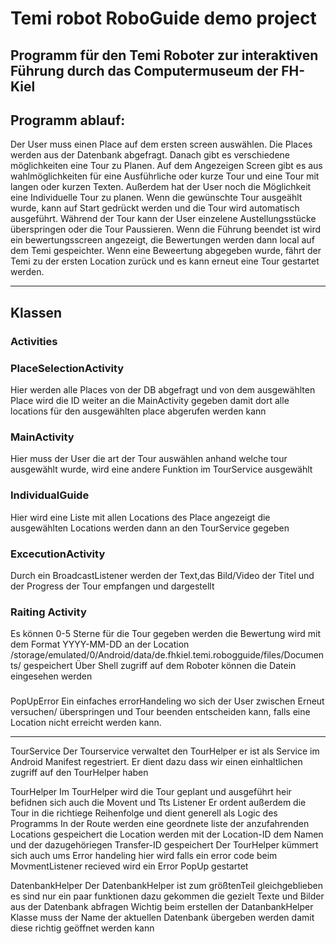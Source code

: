# Temi robot RoboGuide demo project

## Programm für den Temi Roboter zur interaktiven Führung durch das Computermuseum der FH-Kiel

## Programm ablauf:

Der User muss einen Place auf dem ersten screen auswählen. Die Places werden aus der Datenbank abgefragt.
Danach gibt es verschiedene möglichkeiten eine Tour zu Planen.
Auf dem Angezeigen Screen gibt es aus wahlmöglichkeiten für eine Ausführliche oder kurze Tour und eine Tour mit langen oder kurzen Texten.
Außerdem hat der User noch die Möglichkeit eine Individuelle Tour zu planen.
Wenn die gewünschte Tour ausgeählt wurde, kann auf Start gedrückt werden und die Tour wird automatisch ausgeführt. 
Während der Tour kann der User einzelene Austellungsstücke überspringen oder die Tour Paussieren.
Wenn die Führung beendet ist wird ein bewertungsscreen angezeigt, die Bewertungen werden dann local auf dem Temi gespeichter.
Wenn eine Beweertung abgegeben wurde, fährt der Temi zu der ersten Location zurück und es kann erneut eine Tour gestartet werden.

---


## Klassen
### Activities
### PlaceSelectionActivity
Hier werden alle Places von der DB abgefragt und von dem ausgewählten Place wird die ID weiter an die MainActivity gegeben damit dort alle locations für den ausgewählten place abgerufen werden kann

### MainActivity
Hier muss der User die art der Tour auswählen anhand welche tour ausgewählt wurde, wird eine andere Funktion im TourService ausgewählt

### IndividualGuide
Hier wird eine Liste mit allen Locations des Place angezeigt die ausgewählten Locations werden dann an den TourService gegeben

### ExcecutionActivity
Durch ein BroadcastListener werden der Text,das Bild/Video der Titel und der Progress der Tour empfangen und dargestellt

### Raiting Activity
Es können 0-5 Sterne für die Tour gegeben werden die Bewertung wird mit dem Format YYYY-MM-DD an der Location  /storage/emulated/0/Android/data/de.fhkiel.temi.robogguide/files/Documents/
gespeichert Über Shell zugriff auf dem Roboter können die Datein eingesehen werden

### 
PopUpError
Ein einfaches errorHandeling wo sich der User zwischen Erneut versuchen/ überspringen und Tour beenden entscheiden kann, falls eine Location nicht erreicht werden kann.

---

TourService
Der Tourservice verwaltet den TourHelper er ist als Service im Android Manifest regestriert. 
Er dient dazu dass wir einen einhaltlichen zugriff auf den TourHelper haben

TourHelper
Im TourHelper wird die Tour geplant und ausgeführt heir befidnen sich auch die Movent und Tts Listener
Er ordent außerdem die Tour in die richtiege Reihenfolge und dient generell als Logic des Programms
In der Route werden eine geordnete liste der anzufahrenden Locations gespeichert die Location werden mit der Location-ID dem Namen und der dazugehöriegen Transfer-ID gespeichert
Der TourHelper kümmert sich auch ums Error handeling hier wird falls ein error code beim MovmentListener recieved wird ein Error PopUp gestartet

DatenbankHelper
Der DatenbankHelper ist zum größtenTeil gleichgeblieben es sind nur ein paar funktionen dazu gekommen die gezielt Texte und Bilder aus der Datenbank abfragen
Wichtig beim erstellen der DatanbankHelper Klasse muss der Name der aktuellen Datenbank übergeben werden damit diese richtig geöffnet werden kann  
